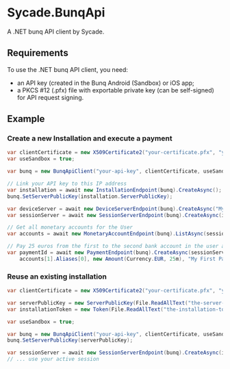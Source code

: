 # Sycade.BunqApi
A .NET bunq API client by Sycade.

## Requirements
To use the .NET bunq API client, you need:
- an API key (created in the Bunq Android (Sandbox) or iOS app;
- a PKCS #12 (.pfx) file with exportable private key (can be self-signed) for API request signing.

## Example
### Create a new Installation and execute a payment

```csharp
var clientCertificate = new X509Certificate2("your-certificate.pfx", "your-pvk-password");
var useSandbox = true;

var bunq = new BunqApiClient("your-api-key", clientCertificate, useSandbox);

// Link your API key to this IP address
var installation = await new InstallationEndpoint(bunq).CreateAsync();
bunq.SetServerPublicKey(installation.ServerPublicKey);

var deviceServer = await new DeviceServerEndpoint(bunq).CreateAsync("My First DeviceServer", installation.Token);
var sessionServer = await new SessionServerEndpoint(bunq).CreateAsync(installation.Token);

// Get all monetary accounts for the User
var accounts = await new MonetaryAccountEndpoint(bunq).ListAsync(sessionServer.User, sessionServer.Token);

// Pay 25 euros from the first to the second bank account in the user account
var paymentId = await new PaymentEndpoint(bunq).CreateAsync(sessionServer.User, accounts[0].Id,
    accounts[1].Aliases[0], new Amount(Currency.EUR, 25m), "My First Payment", sessionServer.Token);
```
### Reuse an existing installation
```csharp
var clientCertificate = new X509Certificate2("your-certificate.pfx", "your-pvk-password");

var serverPublicKey = new ServerPublicKey(File.ReadAllText("the-server-public-key.crt"));
var installationToken = new Token(File.ReadAllText("the-installation-token.txt"));

var useSandbox = true;

var bunq = new BunqApiClient("your-api-key", clientCertificate, useSandbox);
bunq.SetServerPublicKey(serverPublicKey);

var sessionServer = await new SessionServerEndpoint(bunq).CreateAsync(installationToken);
// ... use your active session
```
